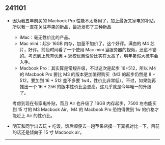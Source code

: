 ## 241101

-   因为我五年前买的 Macbook Pro 性能不太够用了，加上最近又家电的补贴，所以我一直在关注苹果的新品，最近发布了三种新品

    -   iMac：毫无性价比的产品。
    -   Mac mini：起步 16GB 内存，加量不加价了，这个好评。满血的 M4 芯片，好评。前段时间看了一个使用 Mac mini 当服务器的视频，还蛮不错的。考虑到上教育优惠 + 返校优惠性价比实在太高了，明年暑假大概率会入手。
    -   Macbook Pro：其实算是常规升级，不过这次是起步 16+512，所以 M4 的 Macbook Pro 要比 M3 的版本更加值得购买（M3 的起步仍然是 8 + 512，要加到 16 + 512 差不多要 1w4，性价比非常低）。不过，如果能再推出一个 16 + 256 的版本性价比会更高。这几乎就是今年唯一的升级了。

    考虑到现在有家电补贴，而且 Air 也升级了 16GB 内存起步，7500 左右能买到 15 寸的 M3 Macbook Air，M4 的 Macbook Pro 恐怕得做到 1w 的价格才能赶上 Air 的性价比。

-   明天和同学出去玩 + 吃饭，饭后顺便去一趟苹果店摸一下真机对比一下，目前的话还是倾向于 15 寸 Macbook air。

---